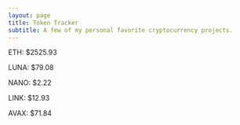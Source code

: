 ```yaml
---
layout: page
title: Token Tracker
subtitle: A few of my personal favorite cryptocurrency projects.
---
```


<!--BEGINCRYPTOINPUT-->
ETH: $2525.93

LUNA: $79.08

NANO: $2.22

LINK: $12.93

AVAX: $71.84

<!--ENDCRYPTOINPUT-->

